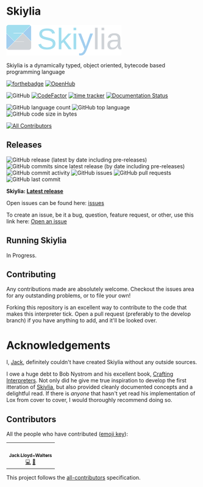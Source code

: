 # Skiylia

<img src="docs/source/_images/Skiylia_Logo_text.svg" width=60%/>

Skiylia is a dynamically typed, object oriented, bytecode based programming language 

[![forthebadge](https://forthebadge.com/images/badges/made-with-python.svg)](https://forthebadge.com)
[![OpenHub](https://www.openhub.net/p/Skiylia/widgets/project_partner_badge?format=gif&style=for-the-badge)](https://www.openhub.net/p/Skiylia)

![GitHub](https://img.shields.io/github/license/SK1Y101/Skiylia?style=flat-square)
[![CodeFactor](https://www.codefactor.io/repository/github/SK1Y101/Skiylia/badge?style=flat-square)](https://www.codefactor.io/repository/github/SK1Y101/Skiylia)
[![time tracker](https://wakatime.com/badge/github/SK1Y101/Skiylia.svg?style=flat-square)](https://wakatime.com/badge/github/SK1Y101/Skiylia)
[![Documentation Status](https://img.shields.io/readthedocs/skiylia?style=flat-square)](https://skiylia.readthedocs.io/en/latest/?badge=latest)

![GitHub language count](https://img.shields.io/github/languages/count/SK1Y101/Skiylia?style=flat-square)
![GitHub top language](https://img.shields.io/github/languages/top/SK1Y101/Skiylia?style=flat-square)
![GitHub code size in bytes](https://img.shields.io/github/languages/code-size/SK1Y101/Skiylia?style=flat-square)
<!-- ![Lines of code](https://img.shields.io/tokei/lines/github.com/SK1Y101/Skiylia?style=flat-square) -->
[![All Contributors](https://img.shields.io/github/all-contributors/SK1Y101/Skiylia?color=ee8449&style=flat-square)](#contributors)

## Releases

![GitHub release (latest by date including pre-releases)](https://img.shields.io/github/v/release/SK1Y101/Skiylia?include_prereleases&style=flat-square)
![GitHub commits since latest release (by date including pre-releases)](https://img.shields.io/github/commits-since/SK1Y101/Skiylia/latest/develop?include_prereleases&style=flat-square)
![GitHub commit activity](https://img.shields.io/github/commit-activity/w/SK1Y101/Skiylia?style=flat-square)
![GitHub issues](https://img.shields.io/github/issues-raw/SK1Y101/Skiylia?style=flat-square)
![GitHub pull requests](https://img.shields.io/github/issues-pr-raw/SK1Y101/Skiylia?style=flat-square)
![GitHub last commit](https://img.shields.io/github/last-commit/SK1Y101/Skiylia?style=flat-square)

**Skiylia: [Latest release](../../releases)**

Open issues can be found here: [issues](../../issues)

To create an issue, be it a bug, question, feature request, or other, use this link here: [Open an issue](../../issues/new/choose)

## Running Skiylia

In Progress.

## Contributing

Any contributions made are absolutely welcome. Checkout the issues area for any outstanding problems, or to file your own!

Forking this repository is an excellent way to contribute to the code that makes this interpreter tick. Open a pull request (preferably to the develop branch) if you have anything to add, and it'll be looked over.

# Acknowledgements

I, [Jack](lloydwaltersj.com), definitely couldn't have created Skiylia without any outside sources.

I owe a huge debt to Bob Nystrom and his excellent book, [Crafting Interpreters](https://craftinginterpreters.com/). Not only did he give me true inspiration to develop the first itteration of [Skiylia](https://github.com/Skiylia-Lang/PySkiylia), but also provided cleanly documented concepts and a delightful read. If there is *anyone* that hasn't yet read his implementation of Lox from cover to cover, I would thoroughly recommend doing so.

## Contributors

All the people who have contributed ([emoji key](https://allcontributors.org/docs/en/emoji-key)):
<!-- ALL-CONTRIBUTORS-LIST:START - Do not remove or modify this section -->
<!-- prettier-ignore-start -->
<!-- markdownlint-disable -->
<table>
  <tr>
    <td align="center"><a href="https://github.com/SK1Y101"><img src="https://avatars.githubusercontent.com/u/8695579?v=4?s=100" width="100px;" alt=""/><br /><sub><b>Jack Lloyd-Walters</b></sub></a><br /><a href="https://github.com/SK1Y101/Skiylia/commits?author=SK1Y101" title="Code">💻</a> <a href="https://github.com/SK1Y101/Skiylia/pulls?q=is%3Apr+reviewed-by%3ASK1Y101" title="Reviewed Pull Requests">👀</a></td>
  </tr>
</table>

<!-- markdownlint-restore -->
<!-- prettier-ignore-end -->

<!-- ALL-CONTRIBUTORS-LIST:END -->

This project follows the [all-contributors](https://allcontributors.org) specification.
